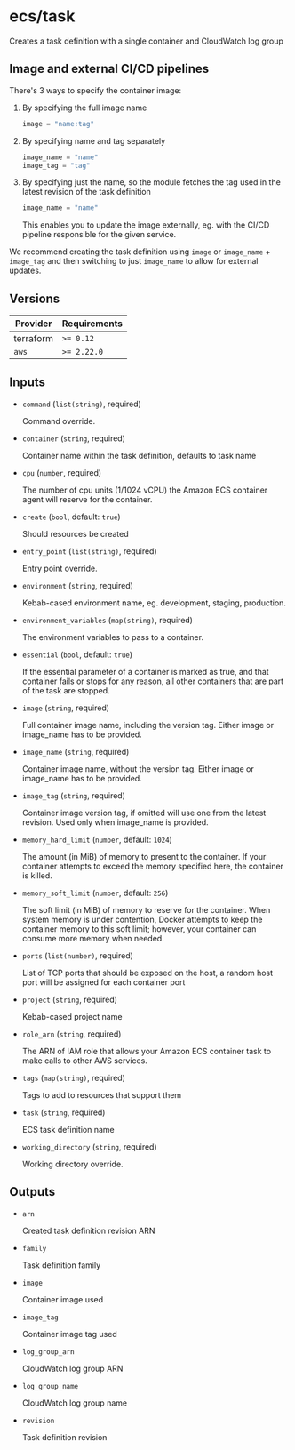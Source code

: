# ecs/task

Creates a task definition with a single container and CloudWatch log group

## Image and external CI/CD pipelines

There's 3 ways to specify the container image:
1. By specifying the full image name

    ```terraform
    image = "name:tag"
    ```

2. By specifying name and tag separately

    ```terraform
    image_name = "name"
    image_tag = "tag"
    ```

3. By specifying just the name, so the module fetches the tag used in the latest revision of the task definition

    ```terraform
    image_name = "name"
    ```

    This enables you to update the image externally, eg. with the CI/CD pipeline responsible for the given service.

We recommend creating the task definition using `image` or `image_name` + `image_tag` and then switching to just `image_name` to allow for external updates.

<!-- bin/docs -->

## Versions

| Provider | Requirements |
|-|-|
| terraform | `>= 0.12` |
| `aws` | `>= 2.22.0` |

## Inputs

* `command` (`list(string)`, required)

    Command override.

* `container` (`string`, required)

    Container name within the task definition, defaults to task name

* `cpu` (`number`, required)

    The number of cpu units (1/1024 vCPU) the Amazon ECS container agent will reserve for the container.

* `create` (`bool`, default: `true`)

    Should resources be created

* `entry_point` (`list(string)`, required)

    Entry point override.

* `environment` (`string`, required)

    Kebab-cased environment name, eg. development, staging, production.

* `environment_variables` (`map(string)`, required)

    The environment variables to pass to a container.

* `essential` (`bool`, default: `true`)

    If the essential parameter of a container is marked as true, and that container fails or stops for any reason, all other containers that are part of the task are stopped.

* `image` (`string`, required)

    Full container image name, including the version tag. Either image or image_name has to be provided.

* `image_name` (`string`, required)

    Container image name, without the version tag. Either image or image_name has to be provided.

* `image_tag` (`string`, required)

    Container image version tag, if omitted will use one from the latest revision. Used only when image_name is provided.

* `memory_hard_limit` (`number`, default: `1024`)

    The amount (in MiB) of memory to present to the container. If your container attempts to exceed the memory specified here, the container is killed.

* `memory_soft_limit` (`number`, default: `256`)

    The soft limit (in MiB) of memory to reserve for the container. When system memory is under contention, Docker attempts to keep the container memory to this soft limit; however, your container can consume more memory when needed.

* `ports` (`list(number)`, required)

    List of TCP ports that should be exposed on the host, a random host port will be assigned for each container port

* `project` (`string`, required)

    Kebab-cased project name

* `role_arn` (`string`, required)

    The ARN of IAM role that allows your Amazon ECS container task to make calls to other AWS services.

* `tags` (`map(string)`, required)

    Tags to add to resources that support them

* `task` (`string`, required)

    ECS task definition name

* `working_directory` (`string`, required)

    Working directory override.



## Outputs

* `arn`

    Created task definition revision ARN

* `family`

    Task definition family

* `image`

    Container image used

* `image_tag`

    Container image tag used

* `log_group_arn`

    CloudWatch log group ARN

* `log_group_name`

    CloudWatch log group name

* `revision`

    Task definition revision
